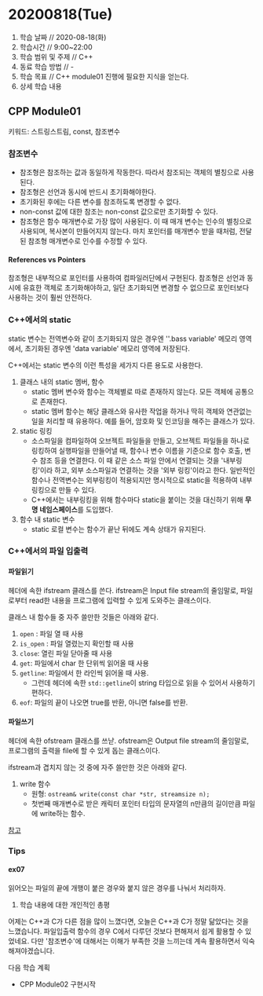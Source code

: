 # 20200818\(Tue\)

1. 학습 날짜 // 2020-08-18\(화\)
2. 학습시간 // 9:00~22:00
3. 학습 범위 및 주제 // C++
4. 동료 학습 방법 // -
5. 학습 목표 // C++ module01 진행에 필요한 지식을 얻는다.
6. 상세 학습 내용

## CPP Module01

키워드: 스트링스트림, const, 참조변수

### 참조변수

* 참조형은 참조하는 값과 동일하게 작동한다. 따라서 참조되는 객체의 별칭으로 사용된다.
* 참조형은 선언과 동시에 반드시 초기화해야한다.
* 초기화된 후에는 다른 변수를 참조하도록 변경할 수 없다.
* non-const 값에 대한 참조는 non-const 값으로만 초기화할 수 있다.
* 참조형은 함수 매개변수로 가장 많이 사용된다. 이 때 매개 변수는 인수의 별칭으로 사용되며, 복사본이 만들어지지 않는다. 마치 포인터를 매개변수 받을 때처럼, 전달된 참조형 매개변수로 인수를 수정할 수 있다.

#### References vs Pointers

참조형은 내부적으로 포인터를 사용하여 컴파일러단에서 구현된다. 참조형은 선언과 동시에 유효한 객체로 초기화해야하고, 일단 초기화되면 변경할 수 없으므로 포인터보다 사용하는 것이 훨씬 안전하다.

### C++에서의 static

static 변수는 전역변수와 같이 초기화되지 않은 경우엔 ''.bass variable' 메모리 영역에서, 초기화된 경우엔 'data variable' 메모리 영역에 저장된다.

C++에서는 static 변수의 이런 특성을 세가지 다른 용도로 사용한다.

1. 클래스 내의 static 멤버, 함수
   * static 멤버 변수와 함수는 객체별로 따로 존재하지 않는다. 모든 객체에 공통으로 존재한다.
   * static 멤버 함수는 해당 클래스와 유사한 작업을 하거나 딱히 객체와 연관없는 일을 처리할 때 유용하다. 예를 들어, 암호화 및 인코딩을 해주는 클래스가 있다.
2. static 링킹
   * 소스파일을 컴파일하여 오브젝트 파일들을 만들고, 오브젝트 파일들을 하나로 링킹하여 실행파일을 만들어낼 때,  함수나 변수 이름을 기준으로 함수 호출, 변수 참조 등을 연결한다. 이 때 같은 소스 파일 안에서 연결되는 것을 '내부링킹'이라 하고, 외부 소스파일과 연결하는 것을 '외부 링킹'이라고 한다. 일반적인 함수나 전역변수는 외부링킹이 적용되지만 명시적으로 static을 적용하여 내부링킹으로 만들 수 있다.
   * C++에서는 내부링킹을 위해 함수마다 static을 붙이는 것을 대신하기 위해 **무명 네임스페이스**를 도입했다.
3. 함수 내 static 변수
   * static 로컬 변수는 함수가 끝난 뒤에도 계속 상태가 유지된다.

### C++에서의 파일 입출력

#### 파일읽기

 헤더에 속한 ifstream 클래스를 쓴다. ifstream은 Input file stream의 줄임말로, 파일로부터 read한 내용을 프로그램에 입력할 수 있게 도와주는 클래스이다.

클래스 내 함수들 중 자주 쓸만한 것들은 아래와 같다.

1. `open` : 파일 열 때 사용
2. `is_open` : 파일 열렸는지 확인할 때 사용
3. `close`: 열린 파일 닫아줄 때 사용
4. `get`: 파일에서 char 한 단위씩 읽어올 때 사용
5. `getline`: 파일에서 한 라인씩 읽어올 때 사용. 
   * 그런데  헤더에 속한 `std::getline`이 string 타입으로 읽을 수 있어서 사용하기 편하다.
6. `eof`: 파일의 끝이 나오면 true를 반환, 아니면 false를 반환.

#### 파일쓰기

헤더에 속한 ofstream 클래스를 쓰낟. ofstream은 Output file stream의 줄임말로, 프로그램의 출력을 file에 할 수 있게 돕는 클래스이다.

ifstream과 겹치지 않는 것 중에 자주 쓸만한 것은 아래와 같다.

1. write 함수
   * 원형: `ostream& write(const char *str, streamsize n);`
   * 첫번째 매개변수로 받은 캐릭터 포인터 타입의 문자열의 n만큼의 길이만큼 파일에 write하는 함수.

[참고](https://blockdmask.tistory.com/322)

### Tips

#### ex07

읽어오는 파일의 끝에 개행이 붙은 경우와 붙지 않은 경우를 나눠서 처리하자.

1. 학습 내용에 대한 개인적인 총평 

어제는 C++과 C가 다른 점을 많이 느꼈다면, 오늘은 C++과 C가 정말 닮았다는 것을 느꼈습니다. 파일입출력 함수의 경우 C에서 다루던 것보다 편해져서 쉽게 활용할 수 있었네요. 다만 '참조변수'에 대해서는 이해가 부족한 것을 느끼는데 계속 활용하면서 익숙해져야겠습니다.

다음 학습 계획

* CPP Module02 구현시작

